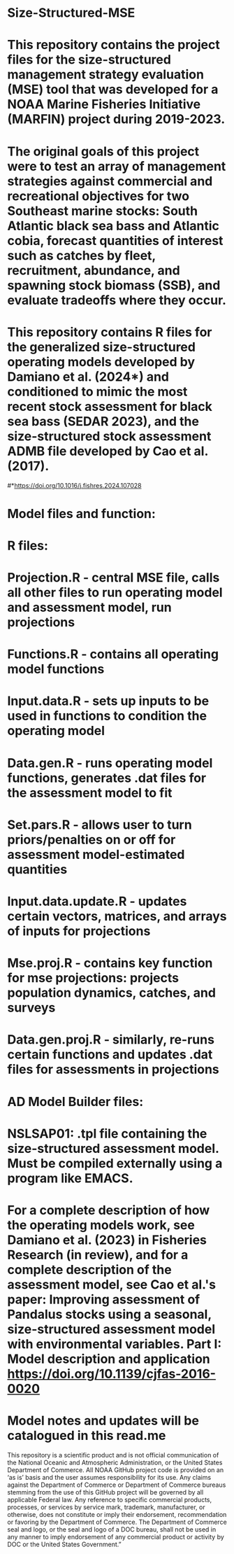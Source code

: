 # Size-Structured-MSE

# This repository contains the project files for the size-structured management strategy evaluation (MSE) tool that was developed for a NOAA Marine Fisheries Initiative (MARFIN) project during 2019-2023.

# The original goals of this project were to test an array of management strategies against commercial and recreational objectives for two Southeast marine stocks: South Atlantic black sea bass and Atlantic cobia, forecast quantities of interest such as catches by fleet, recruitment, abundance, and spawning stock biomass (SSB), and evaluate tradeoffs where they occur.

# This repository contains R files for the generalized size-structured operating models developed by Damiano et al. (2024*) and conditioned to mimic the most recent stock assessment for black sea bass (SEDAR 2023), and the size-structured stock assessment ADMB file developed by Cao et al. (2017). 

#*https://doi.org/10.1016/j.fishres.2024.107028

# Model files and function:

# R files:
# Projection.R - central MSE file, calls all other files to run operating model and assessment model, run projections
# Functions.R - contains all operating model functions
# Input.data.R - sets up inputs to be used in functions to condition the operating model
# Data.gen.R - runs operating model functions, generates .dat files for the assessment model to fit
# Set.pars.R - allows user to turn priors/penalties on or off for assessment model-estimated quantities 
# Input.data.update.R - updates certain vectors, matrices, and arrays of inputs for projections
# Mse.proj.R - contains key function for mse projections: projects population dynamics, catches, and surveys
# Data.gen.proj.R - similarly, re-runs certain functions and updates .dat files for assessments in projections

# AD Model Builder files:
# NSLSAP01: .tpl file containing the size-structured assessment model. Must be compiled externally using a program like EMACS.

# For a complete description of how the operating models work, see Damiano et al. (2023) in Fisheries Research (in review), and for a complete description of the assessment model, see Cao et al.'s paper: Improving assessment of Pandalus stocks using a seasonal, size-structured assessment model with environmental variables. Part I: Model description and application https://doi.org/10.1139/cjfas-2016-0020

# Model notes and updates will be catalogued in this read.me 

This repository is a scientific product and is not official communication of the National Oceanic and
Atmospheric Administration, or the United States Department of Commerce. All NOAA GitHub project code is
provided on an ‘as is’ basis and the user assumes responsibility for its use. Any claims against the Department of
Commerce or Department of Commerce bureaus stemming from the use of this GitHub project will be governed
by all applicable Federal law. Any reference to specific commercial products, processes, or services by service
mark, trademark, manufacturer, or otherwise, does not constitute or imply their endorsement, recommendation or
favoring by the Department of Commerce. The Department of Commerce seal and logo, or the seal and logo of a
DOC bureau, shall not be used in any manner to imply endorsement of any commercial product or activity by
DOC or the United States Government.”
